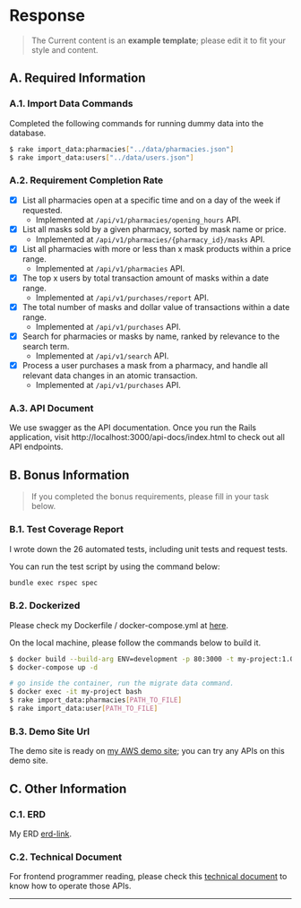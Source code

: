 # Response
> The Current content is an **example template**; please edit it to fit your style and content.
## A. Required Information
### A.1. Import Data Commands

Completed the following commands for running dummy data into the database.

```bash
$ rake import_data:pharmacies["../data/pharmacies.json"]
$ rake import_data:users["../data/users.json"]
```

### A.2. Requirement Completion Rate
- [x] List all pharmacies open at a specific time and on a day of the week if requested.
  - Implemented at `/api/v1/pharmacies/opening_hours` API.
- [x] List all masks sold by a given pharmacy, sorted by mask name or price.
  - Implemented at `/api/v1/pharmacies/{pharmacy_id}/masks` API.
- [x] List all pharmacies with more or less than x mask products within a price range.
  - Implemented at `/api/v1/pharmacies` API.
- [x] The top x users by total transaction amount of masks within a date range.
  - Implemented at `/api/v1/purchases/report` API.
- [x] The total number of masks and dollar value of transactions within a date range.
  - Implemented at `/api/v1/purchases` API.
- [x] Search for pharmacies or masks by name, ranked by relevance to the search term.
  - Implemented at `/api/v1/search` API.
- [x] Process a user purchases a mask from a pharmacy, and handle all relevant data changes in an atomic transaction.
  - Implemented at `/api/v1/purchases` API.

### A.3. API Document

We use swagger as the API documentation. Once you run the Rails application, visit http://localhost:3000/api-docs/index.html to check out all API endpoints.

## B. Bonus Information

>  If you completed the bonus requirements, please fill in your task below.
### B.1. Test Coverage Report

I wrote down the 26 automated tests, including unit tests and request tests.

You can run the test script by using the command below:

```bash
bundle exec rspec spec
```

### B.2. Dockerized
Please check my Dockerfile / docker-compose.yml at [here](#dockerized).

On the local machine, please follow the commands below to build it.

```bash
$ docker build --build-arg ENV=development -p 80:3000 -t my-project:1.0.0 .
$ docker-compose up -d

# go inside the container, run the migrate data command.
$ docker exec -it my-project bash
$ rake import_data:pharmacies[PATH_TO_FILE]
$ rake import_data:user[PATH_TO_FILE]
```

### B.3. Demo Site Url

The demo site is ready on [my AWS demo site](#demo-site-url); you can try any APIs on this demo site.

## C. Other Information

### C.1. ERD

My ERD [erd-link](#erd-link).

### C.2. Technical Document

For frontend programmer reading, please check this [technical document](technical-document) to know how to operate those APIs.

- --
